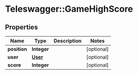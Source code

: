 # Teleswagger::GameHighScore

## Properties
Name | Type | Description | Notes
------------ | ------------- | ------------- | -------------
**position** | **Integer** |  | [optional] 
**user** | [**User**](User.md) |  | [optional] 
**score** | **Integer** |  | [optional] 


